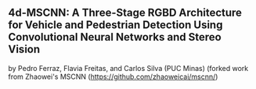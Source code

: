 ## 4d-MSCNN: A Three-Stage RGBD Architecture for Vehicle and Pedestrian Detection Using Convolutional Neural Networks and Stereo Vision
by Pedro Ferraz, Flavia Freitas, and Carlos Silva (PUC Minas)
(forked work from Zhaowei's MSCNN (https://github.com/zhaoweicai/mscnn/)
